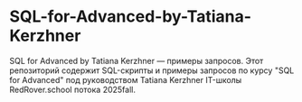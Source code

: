 # SQL-for-Advanced-by-Tatiana-Kerzhner
SQL for Advanced by Tatiana Kerzhner — примеры запросов. Этот репозиторий содержит SQL-скрипты и примеры запросов по курсу "SQL for Advanced" под руководством Tatiana Kerzhner IT-школы RedRover.school потока 2025fall.
